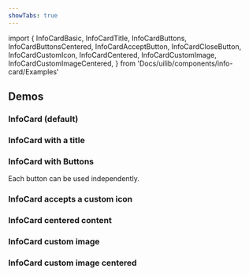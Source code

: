 ```yaml
---
showTabs: true
---
```


import {
InfoCardBasic,
InfoCardTitle,
InfoCardButtons,
InfoCardButtonsCentered,
InfoCardAcceptButton,
InfoCardCloseButton,
InfoCardCustomIcon,
InfoCardCentered,
InfoCardCustomImage,
InfoCardCustomImageCentered,
} from 'Docs/uilib/components/info-card/Examples'

## Demos

### InfoCard (default)

<InfoCardBasic />

### InfoCard with a title

<InfoCardTitle />

### InfoCard with Buttons

<InfoCardButtons />

<InfoCardButtonsCentered />

Each button can be used independently.

<InfoCardAcceptButton />

<InfoCardCloseButton />

### InfoCard accepts a custom icon

<InfoCardCustomIcon />

### InfoCard centered content

<InfoCardCentered />

### InfoCard custom image

<InfoCardCustomImage />

### InfoCard custom image centered

<InfoCardCustomImageCentered />
